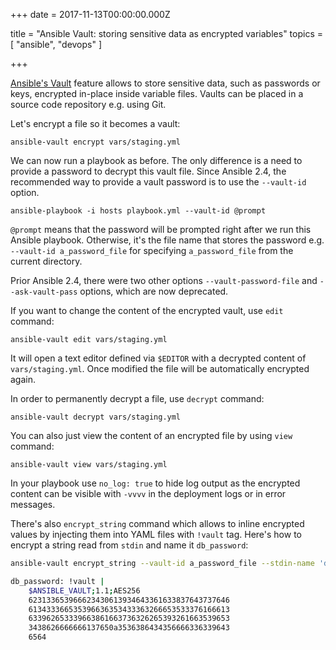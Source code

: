 
+++
date = 2017-11-13T00:00:00.000Z


title = "Ansible Vault: storing sensitive data as encrypted variables"
topics = [ "ansible", "devops" ]

+++

[Ansible's Vault](https://docs.ansible.com/ansible/2.4/vault.html) feature allows to store sensitive data, such as passwords or keys, encrypted in-place inside variable files. Vaults can be placed in a source code repository e.g. using Git.

Let's encrypt a file so it becomes a vault:

```
ansible-vault encrypt vars/staging.yml
```

We can now run a playbook as before. The only difference is a need to provide a password to decrypt this vault file. Since Ansible 2.4, the recommended way to provide a vault password is to use the `--vault-id` option.

```
ansible-playbook -i hosts playbook.yml --vault-id @prompt
```

`@prompt` means that the password will be prompted right after we run this Ansible playbook. Otherwise, it's the file name that stores the password e.g. `--vault-id a_password_file` for specifying `a_password_file` from the current directory.

Prior Ansible 2.4, there were two other options `--vault-password-file`  and `--ask-vault-pass` options, which are now deprecated.

If you want to change the content of the encrypted vault, use `edit` command:

```
ansible-vault edit vars/staging.yml
```

It will open a text editor defined via `$EDITOR` with a decrypted content of `vars/staging.yml`. Once modified the file will be automatically encrypted again.

In order to permanently decrypt a file, use `decrypt` command:

```
ansible-vault decrypt vars/staging.yml
```

You can also just view the content of an encrypted file by using `view` command:

```
ansible-vault view vars/staging.yml
```

In your playbook use `no_log: true` to hide log output as the encrypted content can be visible with `-vvvv` in the deployment logs or in error messages.

There's also `encrypt_string` command which allows to inline encrypted values by injecting them into YAML files with `!vault` tag. Here's how to encrypt a string read from `stdin` and name it `db_password`:

```bash
ansible-vault encrypt_string --vault-id a_password_file --stdin-name 'db_password'
```

```bash
db_password: !vault |
    $ANSIBLE_VAULT;1.1;AES256
    623133653966623430613934643361633837643737646
    613433366535396636353433363266653533376166613
    633962653339663861663736326265393261663539653
    3438626666666137650a3536386434356666336339643
    6564
```
